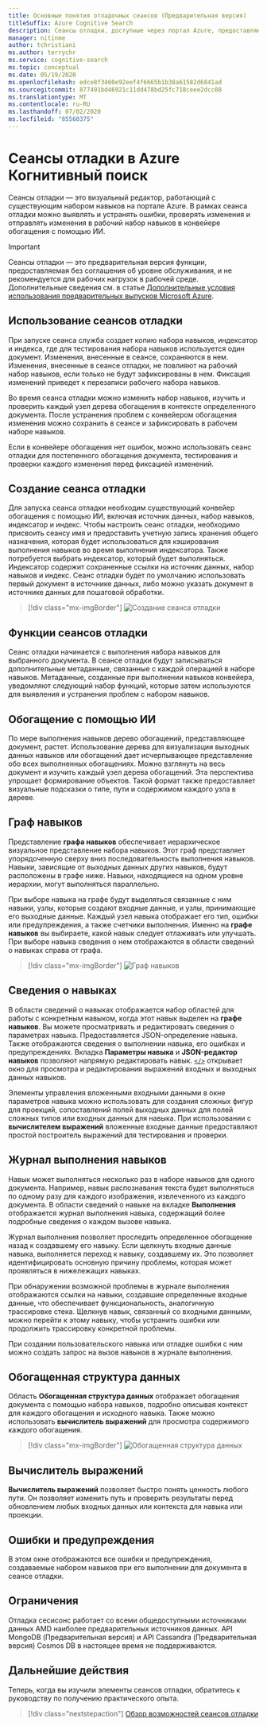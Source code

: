 ```yaml
---
title: Основные понятия отладочных сеансов (Предварительная версия)
titleSuffix: Azure Cognitive Search
description: Сеансы отладки, доступные через портал Azure, предоставляют интегрированную среду разработки, где можно выявлять и устранять ошибки, проверять изменения и отправлять изменения в набор навыков в конвейере обогащения с помощью ИИ. Сеансы отладки находятся на этапе предварительной версии.
manager: nitinme
author: tchristiani
ms.author: terrychr
ms.service: cognitive-search
ms.topic: conceptual
ms.date: 05/19/2020
ms.openlocfilehash: edce8f3460e92eef4f6665b1b38a61582d6841ad
ms.sourcegitcommit: 877491bd46921c11dd478bd25fc718ceee2dcc08
ms.translationtype: MT
ms.contentlocale: ru-RU
ms.lasthandoff: 07/02/2020
ms.locfileid: "85560375"
---
```

# <a name="debug-sessions-in-azure-cognitive-search"></a>Сеансы отладки в Azure Когнитивный поиск

Сеансы отладки — это визуальный редактор, работающий с существующим набором навыков на портале Azure. В рамках сеанса отладки можно выявлять и устранять ошибки, проверять изменения и отправлять изменения в рабочий набор навыков в конвейере обогащения с помощью ИИ.

> [!Important]
> Сеансы отладки — это предварительная версия функции, предоставляемая без соглашения об уровне обслуживания, и не рекомендуется для рабочих нагрузок в рабочей среде. Дополнительные сведения см. в статье [Дополнительные условия использования предварительных выпусков Microsoft Azure](https://azure.microsoft.com/support/legal/preview-supplemental-terms/).
>

## <a name="using-debug-sessions"></a>Использование сеансов отладки

При запуске сеанса служба создает копию набора навыков, индексатор и индекса, где для тестирования набора навыков используется один документ. Изменения, внесенные в сеансе, сохраняются в нем. Изменения, внесенные в сеансе отладки, не повлияют на рабочий набор навыков, если только не будут зафиксированы в нем. Фиксация изменений приведет к перезаписи рабочего набора навыков.

Во время сеанса отладки можно изменить набор навыков, изучить и проверить каждый узел дерева обогащения в контексте определенного документа. После устранения проблем с конвейером обогащения изменения можно сохранить в сеансе и зафиксировать в рабочем наборе навыков. 

Если в конвейере обогащения нет ошибок, можно использовать сеанс отладки для постепенного обогащения документа, тестирования и проверки каждого изменения перед фиксацией изменений.

## <a name="creating-a-debug-session"></a>Создание сеанса отладки

Для запуска сеанса отладки необходим существующий конвейер обогащения с помощью ИИ, включая источник данных, набор навыков, индексатор и индекс. Чтобы настроить сеанс отладки, необходимо присвоить сеансу имя и предоставить учетную запись хранения общего назначения, которая будет использоваться для кэширования выполнения навыков во время выполнения индексатора. Также потребуется выбрать индексатор, который будет выполняться. Индексатор содержит сохраненные ссылки на источник данных, набор навыков и индекс. Сеанс отладки будет по умолчанию использовать первый документ в источнике данных, либо можно указать документ в источнике данных для пошаговой обработки.

> [!div class="mx-imgBorder"]
> ![Создание сеанса отладки](media/cognitive-search-debug/debug-session-new.png)

## <a name="debug-session-features"></a>Функции сеансов отладки

Сеанс отладки начинается с выполнения набора навыков для выбранного документа. В сеансе отладки будут записываться дополнительные метаданные, связанные с каждой операцией в наборе навыков. Метаданные, созданные при выполнении навыков конвейера, уведомляют следующий набор функций, которые затем используются для выявления и устранения проблем с набором навыков.

## <a name="ai-enrichments"></a>Обогащение с помощью ИИ

По мере выполнения навыков дерево обогащений, представляющее документ, растет. Использование дерева для визуализации выходных данных навыков или обогащений дает исчерпывающее представление обо всех выполненных обогащениях. Можно взглянуть на весь документ и изучить каждый узел дерева обогащений. Эта перспектива упрощает формирование объектов. Такой формат также предоставляет визуальные подсказки о типе, пути и содержимом каждого узла в дереве.

## <a name="skill-graph"></a>Граф навыков

Представление **графа навыков** обеспечивает иерархическое визуальное представление набора навыков. Этот граф представляет упорядоченную сверху вниз последовательность выполнения навыков. Навыки, зависящие от выходных данных других навыков, будут расположены в графе ниже. Навыки, находящиеся на одном уровне иерархии, могут выполняться параллельно. 

При выборе навыка на графе будут выделяться связанные с ним навыки, узлы, которые создают входные данные, и узлы, принимающие его выходные данные. Каждый узел навыка отображает его тип, ошибки или предупреждения, а также счетчики выполнения. Именно на **графе навыков** вы выбираете, какой навык следует отлаживать или улучшать. При выборе навыка сведения о нем отображаются в области сведений о навыках справа от графа.

> [!div class="mx-imgBorder"]
> ![Граф навыков](media/cognitive-search-debug/skills-graph.png)

## <a name="skill-details"></a>Сведения о навыках

В области сведений о навыках отображается набор областей для работы с конкретным навыком, когда этот навык выделен на **графе навыков**. Вы можете просматривать и редактировать сведения о параметрах навыка. Предоставляется JSON-определение навыка. Также отображаются сведения о выполнении навыка, его ошибках и предупреждениях. Вкладка **Параметры навыка** и **JSON-редактор навыков** позволяют напрямую редактировать навык. [`</>`](#expression-evaluator) открывает окно для просмотра и редактирования выражений входных и выходных данных навыков.

Элементы управления вложенными входными данными в окне параметров навыка можно использовать для создания сложных фигур для проекций, сопоставлений полей выходных данных для полей сложных типов или входных данных для навыка. При использовании с **вычислителем выражений** вложенные входные данные предоставляют простой построитель выражений для тестирования и проверки.

## <a name="skill-execution-history"></a>Журнал выполнения навыков

Навык может выполняться несколько раз в наборе навыков для одного документа. Например, навык распознавания текста будет выполняться по одному разу для каждого изображения, извлеченного из каждого документа. В области сведений о навыке на вкладке **Выполнения** отображается журнал выполнения навыка, содержащий более подробные сведения о каждом вызове навыка. 

Журнал выполнения позволяет проследить определенное обогащение назад к создавшему его навыку. Если щелкнуть входные данные навыка, выполняется переход к навыку, создавшему их. Это позволяет идентифицировать основную причину проблемы, которая может проявляться в нижележащих навыках. 

При обнаружении возможной проблемы в журнале выполнения отображаются ссылки на навыки, создавшие определенные входные данные, что обеспечивает функциональность, аналогичную трассировке стека. Щелкнув навык, связанный со входными данными, можно перейти к этому навыку, чтобы устранить ошибки или продолжить трассировку конкретной проблемы.

При создании пользовательского навыка или отладке ошибки с ним можно создать запрос на вызов навыков в журнале выполнения.

## <a name="enriched-data-structure"></a>Обогащенная структура данных

Область **Обогащенная структура данных** отображает обогащения документа с помощью набора навыков, подробно описывая контекст для каждого обогащения и исходного навыка. Также можно использовать **вычислитель выражений** для просмотра содержимого каждого обогащения.

> [!div class="mx-imgBorder"]
> ![Обогащенная структура данных](media/cognitive-search-debug/enriched-data-structure-display.png)

## <a name="expression-evaluator"></a>Вычислитель выражений

**Вычислитель выражений** позволяет быстро понять ценность любого пути. Он позволяет изменить путь и проверить результаты перед обновлением любых входных данных или контекста для навыка или проекции.

## <a name="errorswarnings"></a>Ошибки и предупреждения

В этом окне отображаются все ошибки и предупреждения, создаваемые набором навыков при его выполнении для документа в сеансе отладки.

## <a name="limitations"></a>Ограничения

Отладка сесисонс работает со всеми общедоступными источниками данных AMD наиболее предварительных источников данных. API MongoDB (Предварительная версия) и API Cassandra (Предварительная версия) Cosmos DB в настоящее время не поддерживаются.

## <a name="next-steps"></a>Дальнейшие действия

Теперь, когда вы изучили элементы сеансов отладки, обратитесь к руководству по получению практического опыта.

> [!div class="nextstepaction"]
> [Обзор возможностей сеансов отладки](https://docs.microsoft.com/azure/search/cognitive-search-tutorial-debug-sessions)